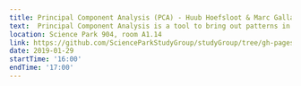 ```yaml
---
title: Principal Component Analysis (PCA) - Huub Hoefsloot & Marc Galland
text:  Principal Component Analysis is a tool to bring out patterns in your (big) data. It can be used to visualize and explore data. In this hand on tutorial PCA will be explained in simple terms. Further it will be shown how to do a PCA and how to visualize the results in R. After this one-hour session you should be able to do a PCA on your own data. If you bring your data (not too big, please) we could even try to do some work within this hour.
location: Science Park 904, room A1.14
link: https://github.com/ScienceParkStudyGroup/studyGroup/tree/gh-pages/lessons/20190124_PCA_Huub_Marc/
date: 2019-01-29
startTime: '16:00'
endTime: '17:00'
---
```

